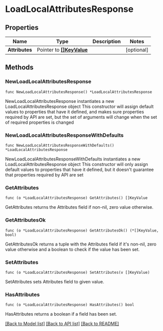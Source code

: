 # LoadLocalAttributesResponse

## Properties

Name | Type | Description | Notes
------------ | ------------- | ------------- | -------------
**Attributes** | Pointer to [**[]KeyValue**](KeyValue.md) |  | [optional] 

## Methods

### NewLoadLocalAttributesResponse

`func NewLoadLocalAttributesResponse() *LoadLocalAttributesResponse`

NewLoadLocalAttributesResponse instantiates a new LoadLocalAttributesResponse object
This constructor will assign default values to properties that have it defined,
and makes sure properties required by API are set, but the set of arguments
will change when the set of required properties is changed

### NewLoadLocalAttributesResponseWithDefaults

`func NewLoadLocalAttributesResponseWithDefaults() *LoadLocalAttributesResponse`

NewLoadLocalAttributesResponseWithDefaults instantiates a new LoadLocalAttributesResponse object
This constructor will only assign default values to properties that have it defined,
but it doesn't guarantee that properties required by API are set

### GetAttributes

`func (o *LoadLocalAttributesResponse) GetAttributes() []KeyValue`

GetAttributes returns the Attributes field if non-nil, zero value otherwise.

### GetAttributesOk

`func (o *LoadLocalAttributesResponse) GetAttributesOk() (*[]KeyValue, bool)`

GetAttributesOk returns a tuple with the Attributes field if it's non-nil, zero value otherwise
and a boolean to check if the value has been set.

### SetAttributes

`func (o *LoadLocalAttributesResponse) SetAttributes(v []KeyValue)`

SetAttributes sets Attributes field to given value.

### HasAttributes

`func (o *LoadLocalAttributesResponse) HasAttributes() bool`

HasAttributes returns a boolean if a field has been set.


[[Back to Model list]](../README.md#documentation-for-models) [[Back to API list]](../README.md#documentation-for-api-endpoints) [[Back to README]](../README.md)


